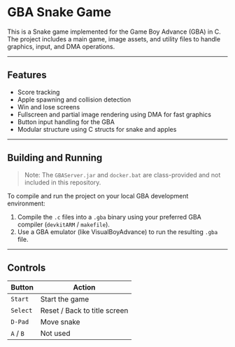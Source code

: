 # GBA Snake Game

This is a Snake game implemented for the Game Boy Advance (GBA) in C. The project includes a main game, image assets, and utility files to handle graphics, input, and DMA operations.

---

## Features

- Score tracking
- Apple spawning and collision detection
- Win and lose screens
- Fullscreen and partial image rendering using DMA for fast graphics
- Button input handling for the GBA
- Modular structure using C structs for snake and apples

---

## Building and Running

> Note: The `GBAServer.jar` and `docker.bat` are class-provided and not included in this repository.

To compile and run the project on your local GBA development environment:

1. Compile the `.c` files into a `.gba` binary using your preferred GBA compiler (`devkitARM` / `makefile`).
2. Use a GBA emulator (like VisualBoyAdvance) to run the resulting `.gba` file.

---
## Controls
| Button    | Action                       |
| --------- | ---------------------------- |
| `Start`   | Start the game               |
| `Select`  | Reset / Back to title screen |
| `D-Pad`   | Move snake                   |
| `A` / `B` | Not used                     |
